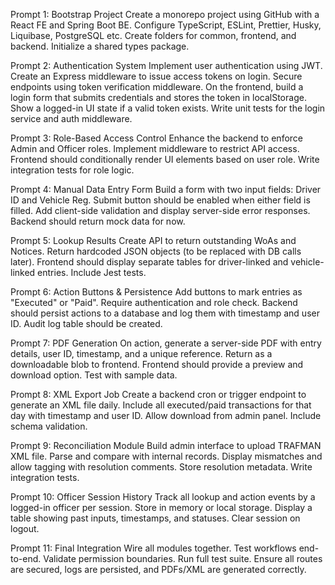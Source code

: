 Prompt 1: Bootstrap Project
Create a monorepo project using GitHub with a React FE and Spring Boot BE. Configure TypeScript, ESLint, Prettier, Husky, Liquibase, PostgreSQL etc. Create folders for common, frontend, and backend. Initialize a shared types package.
 
Prompt 2: Authentication System
Implement user authentication using JWT. Create an Express middleware to issue access tokens on login. Secure endpoints using token verification middleware. On the frontend, build a login form that submits credentials and stores the token in localStorage. Show a logged-in UI state if a valid token exists. Write unit tests for the login service and auth middleware.
 
Prompt 3: Role-Based Access Control
Enhance the backend to enforce Admin and Officer roles. Implement middleware to restrict API access. Frontend should conditionally render UI elements based on user role. Write integration tests for role logic.
 
Prompt 4: Manual Data Entry Form
Build a form with two input fields: Driver ID and Vehicle Reg. Submit button should be enabled when either field is filled. Add client-side validation and display server-side error responses. Backend should return mock data for now.
 
Prompt 5: Lookup Results
Create API to return outstanding WoAs and Notices. Return hardcoded JSON objects (to be replaced with DB calls later). Frontend should display separate tables for driver-linked and vehicle-linked entries. Include Jest tests.
 
Prompt 6: Action Buttons & Persistence
Add buttons to mark entries as "Executed" or "Paid". Require authentication and role check. Backend should persist actions to a database and log them with timestamp and user ID. Audit log table should be created.
 
Prompt 7: PDF Generation
On action, generate a server-side PDF with entry details, user ID, timestamp, and a unique reference. Return as a downloadable blob to frontend. Frontend should provide a preview and download option. Test with sample data.
 
Prompt 8: XML Export Job
Create a backend cron or trigger endpoint to generate an XML file daily. Include all executed/paid transactions for that day with timestamp and user ID. Allow download from admin panel. Include schema validation.
 
Prompt 9: Reconciliation Module
Build admin interface to upload TRAFMAN XML file. Parse and compare with internal records. Display mismatches and allow tagging with resolution comments. Store resolution metadata. Write integration tests.
 
Prompt 10: Officer Session History
Track all lookup and action events by a logged-in officer per session. Store in memory or local storage. Display a table showing past inputs, timestamps, and statuses. Clear session on logout.
 
Prompt 11: Final Integration
Wire all modules together. Test workflows end-to-end. Validate permission boundaries. Run full test suite. Ensure all routes are secured, logs are persisted, and PDFs/XML are generated correctly.